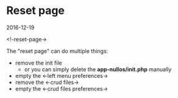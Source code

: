 Reset page
====================
2016-12-19


<!-reset-page->



The "reset page" can do multiple things:
 
- remove the init file 
    - or you can simply delete the **app-nullos/init.php** manually  
- empty the <-left menu preferences-> 
- remove the <-crud files-> 
- empty the <-crud files preferences-> 
 
